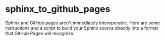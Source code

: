 # sphinx_to_github_pages
Sphinx and GitHub pages aren't immediately interoperable. Here are some instructions and a script to build your Sphinx source directly into a format that GitHub Pages will recognize.
